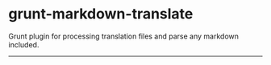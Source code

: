 grunt-markdown-translate
========================

Grunt plugin for processing translation files and parse any markdown included.

---
